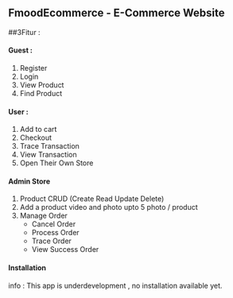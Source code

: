 ## FmoodEcommerce - E-Commerce Website
##3Fitur :  
#### Guest :
1. Register
2. Login
3. View Product
4. Find Product

#### User :
1. Add to cart
2. Checkout
3. Trace Transaction
4. View Transaction
5. Open Their Own Store

#### Admin Store
1. Product CRUD (Create Read Update Delete)
2. Add a product video and photo upto 5 photo / product
3. Manage Order  
    - Cancel Order
    - Process Order
    - Trace Order
    - View Success Order
    
#### Installation  
info : This app is underdevelopment , no installation available yet.

